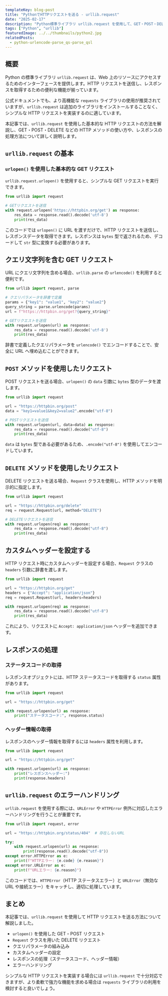 ```yaml
---
templateKey: blog-post
title: "PythonでHTTPリクエストを送る - urllib.request"
date: "2025-02-17"
description: "Python標準ライブラリ urllib.request を使用して、GET・POST・DELETEなどのHTTPリクエストを送信し、レスポンスを取得する方法を解説します。"
tags: ["Python", "urllib"]
featuredImage: ../../thumbnails/python2.jpg
relatedPosts:
  - python-urlencode-parse_qs-parse_qsl
---
```


## 概要

Python の標準ライブラリ `urllib.request` は、Web 上のリソースにアクセスするためのインターフェースを提供します。HTTP リクエストを送信し、レスポンスを取得するための便利な機能が揃っています。

公式ドキュメントでも、より高機能な `requests` ライブラリの使用が推奨されていますが、`urllib.request` は追加のライブラリをインストールすることなく、シンプルな HTTP リクエストを実装するのに適しています。

本記事では、`urllib.request` を使用した基本的な HTTP リクエストの方法を解説し、GET・POST・DELETE などの HTTP メソッドの使い方や、レスポンスの処理方法について詳しく説明します。

## `urllib.request` の基本

### `urlopen()` を使用した基本的な GET リクエスト

`urllib.request.urlopen()` を使用すると、シンプルな GET リクエストを実行できます。

```python
from urllib import request

# GETリクエストを送信
with request.urlopen('https://httpbin.org/get') as response:
    res_data = response.read().decode('utf-8')
    print(res_data)
```

このコードでは `urlopen()` に URL を渡すだけで、HTTP リクエストを送信し、レスポンスデータを取得できます。レスポンスは `bytes` 型で返されるため、デコードして `str` 型に変換する必要があります。

## クエリ文字列を含む GET リクエスト

URL にクエリ文字列を含める場合、`urllib.parse` の `urlencode()` を利用すると便利です。

```python
from urllib import request, parse

# クエリパラメータを辞書で定義
params = {"key1": "value1", "key2": "value2"}
query_string = parse.urlencode(params)
url = f"https://httpbin.org/get?{query_string}"

# GETリクエストを送信
with request.urlopen(url) as response:
    res_data = response.read().decode('utf-8')
    print(res_data)
```

辞書で定義したクエリパラメータを `urlencode()` でエンコードすることで、安全に URL へ埋め込むことができます。

## `POST` メソッドを使用したリクエスト

POST リクエストを送る場合、`urlopen()` の `data` 引数に `bytes` 型のデータを渡します。

```python
from urllib import request

url = "https://httpbin.org/post"
data = "key1=value1&key2=value2".encode("utf-8")

# POSTリクエストを送信
with request.urlopen(url, data=data) as response:
    res_data = response.read().decode("utf-8")
    print(res_data)
```

`data` は `bytes` 型である必要があるため、`.encode("utf-8")` を使用してエンコードしています。

## `DELETE` メソッドを使用したリクエスト

DELETE リクエストを送る場合、`Request` クラスを使用し、HTTP メソッドを明示的に指定します。

```python
from urllib import request

url = "https://httpbin.org/delete"
req = request.Request(url, method="DELETE")

# DELETEリクエストを送信
with request.urlopen(req) as response:
    res_data = response.read().decode("utf-8")
    print(res_data)
```

## カスタムヘッダーを設定する

HTTP リクエスト時にカスタムヘッダーを設定する場合、`Request` クラスの `headers` 引数に辞書を渡します。

```python
from urllib import request

url = "https://httpbin.org/get"
headers = {"Accept": "application/json"}
req = request.Request(url, headers=headers)

with request.urlopen(req) as response:
    res_data = response.read().decode("utf-8")
    print(res_data)
```

これにより、リクエストに `Accept: application/json` ヘッダーを追加できます。

## レスポンスの処理

### ステータスコードの取得

レスポンスオブジェクトには、HTTP ステータスコードを取得する `status` 属性があります。

```python
from urllib import request

url = "https://httpbin.org/get"

with request.urlopen(url) as response:
    print("ステータスコード:", response.status)
```

### ヘッダー情報の取得

レスポンスのヘッダー情報を取得するには `headers` 属性を利用します。

```python
from urllib import request

url = "https://httpbin.org/get"

with request.urlopen(url) as response:
    print("レスポンスヘッダー:")
    print(response.headers)
```

## `urllib.request` のエラーハンドリング

`urllib.request` を使用する際には、`URLError` や `HTTPError` 例外に対応したエラーハンドリングを行うことが重要です。

```python
from urllib import request, error

url = "https://httpbin.org/status/404"  # 存在しないURL

try:
    with request.urlopen(url) as response:
        print(response.read().decode("utf-8"))
except error.HTTPError as e:
    print(f"HTTPエラー: {e.code} {e.reason}")
except error.URLError as e:
    print(f"URLエラー: {e.reason}")
```

このコードでは、`HTTPError`（HTTP ステータスエラー）と `URLError`（無効な URL や接続エラー）をキャッチし、適切に処理しています。

## まとめ

本記事では、`urllib.request` を使用して HTTP リクエストを送る方法について解説しました。

- `urlopen()` を使用した GET・POST リクエスト
- `Request` クラスを用いた DELETE リクエスト
- クエリパラメータの組み込み
- カスタムヘッダーの設定
- レスポンスの処理（ステータスコード、ヘッダー情報）
- エラーハンドリング

シンプルな HTTP リクエストを実装する場合には `urllib.request` で十分対応できますが、より柔軟で強力な機能を求める場合は `requests` ライブラリの利用を検討すると良いでしょう。
